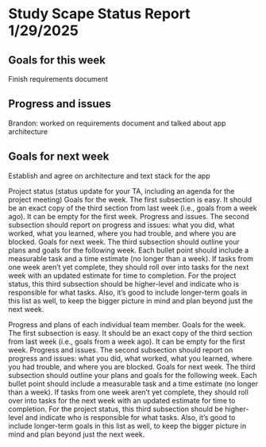 # Study Scape Status Report 1/29/2025
## Goals for this week
Finish requirements document
## Progress and issues
Brandon: worked on requirements document and talked about app architecture 
## Goals for next week
Establish and agree on architecture and text stack for the app

Project status (status update for your TA, including an agenda for the project meeting)
		Goals for the week. The first subsection is easy. It should be an exact copy of the third section from last week (i.e., goals from a week ago). It can be empty for the first week. 
		Progress and issues. The second subsection should report on progress and issues: what you did, what worked, what you learned, where you had trouble, and where you are blocked.
		Goals for next week. The third subsection should outline your plans and goals for the following week. Each bullet point should include a measurable task and a time estimate (no longer than a week). If tasks from one week aren’t yet complete, they should roll over into tasks for the next week with an updated estimate for time to completion. For the project status, this third subsection should be higher-level and indicate who is responsible for what tasks. Also, it’s good to include longer-term goals in this list as well, to keep the bigger picture in mind and plan beyond just the next week.

Progress and plans of each individual team member.
	Goals for the week. The first subsection is easy. It should be an exact copy of the third section from last week (i.e., goals from a week ago). It can be empty for the first week.
	Progress and issues. The second subsection should report on progress and issues: what you did, what worked, what you learned, where you had trouble, and where you are blocked.
	Goals for next week. The third subsection should outline your plans and goals for the following week. Each bullet point should include a measurable task and a time estimate (no longer than a week). If tasks from one week aren’t yet complete, they should roll over into tasks for the next week with an updated estimate for time to completion. For the project status, this third subsection should be higher-level and indicate who is responsible for what tasks. Also, it’s good to include longer-term goals in this list as well, to keep the bigger picture in mind and plan beyond just the next week.
